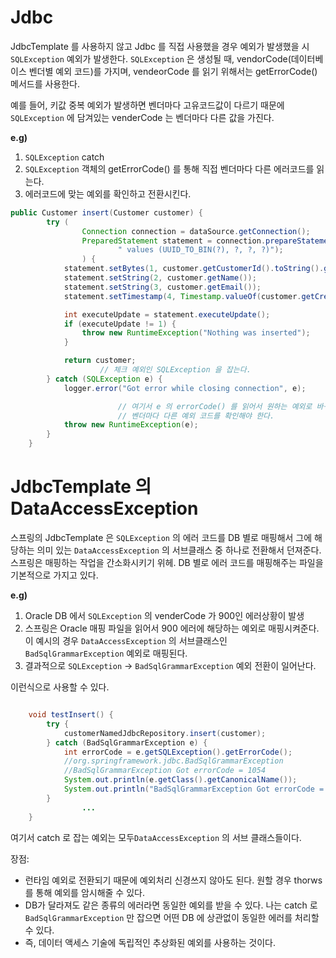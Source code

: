 # Jdbc
JdbcTemplate 를 사용하지 않고 Jdbc 를 직접 사용했을 경우 예외가 발생했을 시 `SQLException` 예외가 발생한다. `SQLException` 은 생성될 때, vendorCode(데이터베이스 벤더별 예외 코드)를 가지며, vendeorCode 를 읽기 위해서는 getErrorCode() 메서드를 사용한다.

예를 들어, 키값 중복 예외가 발생하면 벤더마다 고유코드값이 다르기 때문에 `SQLException` 에 담겨있는 venderCode 는 벤더마다 다른 값을 가진다. 

**e.g)**
1. `SQLException` catch
2. `SQLException` 객체의 getErrorCode() 를 통해 직접 벤더마다 다른 에러코드를 읽는다.
3. 에러코드에 맞는 예외를 확인하고 전환시킨다.

```java
public Customer insert(Customer customer) {
        try (
                Connection connection = dataSource.getConnection();
                PreparedStatement statement = connection.prepareStatement("insert into customers(customer_id, name, email, created_at)" +
                        " values (UUID_TO_BIN(?), ?, ?, ?)");
                ) {
            statement.setBytes(1, customer.getCustomerId().toString().getBytes());
            statement.setString(2, customer.getName());
            statement.setString(3, customer.getEmail());
            statement.setTimestamp(4, Timestamp.valueOf(customer.getCreatedAt()));

            int executeUpdate = statement.executeUpdate();
            if (executeUpdate != 1) {
                throw new RuntimeException("Nothing was inserted");
            }

            return customer;
					// 체크 예외인 SQLException 을 잡는다.
        } catch (SQLException e) {
            logger.error("Got error while closing connection", e);

						// 여기서 e 의 errorCode() 를 읽어서 원하는 예외로 바꾸기 위해서는
						// 벤더마다 다른 예외 코드를 확인해야 한다.
            throw new RuntimeException(e); 
        }
    }
```

# JdbcTemplate 의 DataAccessException
스프링의 JdbcTemplate 은 `SQLException` 의 에러 코드를 DB 별로 매핑해서 그에 해당하는 의미 있는 `DataAccessException` 의 서브클래스 중 하나로 전환해서 던져준다.
스프링은 매핑하는 작업을 간소화시키기 위헤. DB 별로 에러 코드를  매핑해주는 파일을 기본적으로 가지고 있다.

**e.g)**
1. Oracle DB 에서 `SQLException` 의 venderCode 가 900인 에러상황이  발생 
2. 스프링은 Oracle 매핑 파일을 읽어서 900 에러에 해당하는 예외로 매핑시켜준다.  이 예시의 경우 `DataAccessException` 의 서브클래스인 `BadSqlGrammarException` 예외로 매핑된다.
3. 결과적으로 `SQLException` → `BadSqlGrammarException` 예외 전환이 일어난다.

이런식으로 사용할 수 있다.

```java

    void testInsert() {
        try {
            customerNamedJdbcRepository.insert(customer);
        } catch (BadSqlGrammarException e) {
            int errorCode = e.getSQLException().getErrorCode();
            //org.springframework.jdbc.BadSqlGrammarException
            //BadSqlGrammarException Got errorCode = 1054
            System.out.println(e.getClass().getCanonicalName());
            System.out.println("BadSqlGrammarException Got errorCode = " + errorCode);
        }
				...
    }
```

여기서 catch 로 잡는 예외는 모두`DataAccessException` 의 서브 클래스들이다.

장점:

- 런타임 예외로 전환되기 때문에 예외처리 신경쓰지 않아도 된다. 원할 경우 thorws 를 통해 예외를 암시해줄 수 있다.
- DB가 달라져도 같은 종류의 에러라면 동일한 예외를 받을 수 있다.  나는 catch 로 `BadSqlGrammarException` 만 잡으면 어떤 DB 에 상관없이 동일한 에러를 처리할 수 있다.
- 즉, 데이터 액세스 기술에 독립적인 추상화된 예외를 사용하는 것이다.
